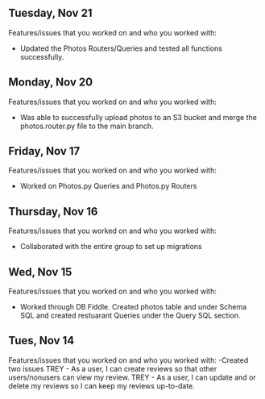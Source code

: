 ## Tuesday, Nov 21
Features/issues that you worked on and who you worked with:
- Updated the Photos Routers/Queries and tested all functions successfully. 

## Monday, Nov 20
Features/issues that you worked on and who you worked with:
- Was able to successfully upload photos to an S3 bucket and merge the photos.router.py file to the main branch. 

## Friday, Nov 17
Features/issues that you worked on and who you worked with:
- Worked on Photos.py Queries and Photos.py Routers

## Thursday, Nov 16
Features/issues that you worked on and who you worked with:
- Collaborated with the entire group to set up migrations

## Wed, Nov 15
Features/issues that you worked on and who you worked with:
- Worked through DB Fiddle. Created photos table and under Schema SQL and created restuarant Queries under the Query SQL section.

## Tues, Nov 14
Features/issues that you worked on and who you worked with:
-Created two issues
TREY - As a user, I can create reviews so that other users/nonusers can view my review.
TREY - As a user, I can update and or delete my reviews so I can keep my reviews up-to-date.
